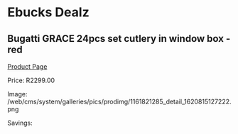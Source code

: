
# Ebucks Dealz
## Bugatti GRACE 24pcs set cutlery in window box - red
[Product Page](https://www.ebucks.com/web/shop/productSelected.do?prodId=1161821285&catId=714962196)

Price: R2299.00

Image: /web/cms/system/galleries/pics/prodimg/1161821285_detail_1620815127222.png

Savings: 


	